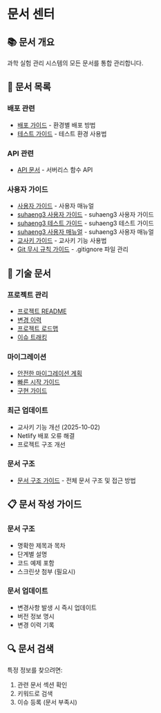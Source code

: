 # 문서 센터

## 📚 문서 개요

과학 실험 관리 시스템의 모든 문서를 통합 관리합니다.

## 📖 문서 목록

### 배포 관련
- [배포 가이드](deployment/README.md) - 환경별 배포 방법
- [테스트 가이드](testing/README.md) - 테스트 환경 사용법

### API 관련
- [API 문서](api/README.md) - 서버리스 함수 API

### 사용자 가이드
- [사용자 가이드](user-guides/README.md) - 사용자 매뉴얼
- [suhaeng3 사용자 가이드](suhaeng3-user-guide.md) - suhaeng3 사용자 가이드
- [suhaeng3 테스트 가이드](suhaeng3-test-guide.md) - suhaeng3 테스트 가이드
- [suhaeng3 사용자 매뉴얼](suhaeng3-user-manual.md) - suhaeng3 사용자 매뉴얼
- [교사키 가이드](teacher-key-guide.md) - 교사키 기능 사용법
- [Git 무시 규칙 가이드](gitignore-guide.md) - .gitignore 파일 관리

## 🔧 기술 문서

### 프로젝트 관리
- [프로젝트 README](../project/README.md)
- [변경 이력](../project/CHANGELOG.md)
- [프로젝트 로드맵](../project/ROADMAP.md)
- [이슈 트래킹](../project/ISSUES.md)

### 마이그레이션
- [안전한 마이그레이션 계획](../project/SAFE_MIGRATION_PLAN.md)
- [빠른 시작 가이드](../project/QUICK_START_GUIDE.md)
- [구현 가이드](../project/IMPLEMENTATION_GUIDE.md)

### 최근 업데이트
- 교사키 기능 개선 (2025-10-02)
- Netlify 배포 오류 해결
- 프로젝트 구조 개선

### 문서 구조
- [문서 구조 가이드](DOCUMENTATION_STRUCTURE.md) - 전체 문서 구조 및 접근 방법

## 📋 문서 작성 가이드

### 문서 구조
- 명확한 제목과 목차
- 단계별 설명
- 코드 예제 포함
- 스크린샷 첨부 (필요시)

### 문서 업데이트
- 변경사항 발생 시 즉시 업데이트
- 버전 정보 명시
- 변경 이력 기록

## 🔍 문서 검색

특정 정보를 찾으려면:
1. 관련 문서 섹션 확인
2. 키워드로 검색
3. 이슈 등록 (문서 부족시)